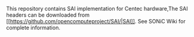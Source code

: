 This repository contains SAI implementation for Centec hardware,The SAI headers can be downloaded from [[https://github.com/opencomputeproject/SAI/|SAI]]. See SONiC Wiki for complete information.

